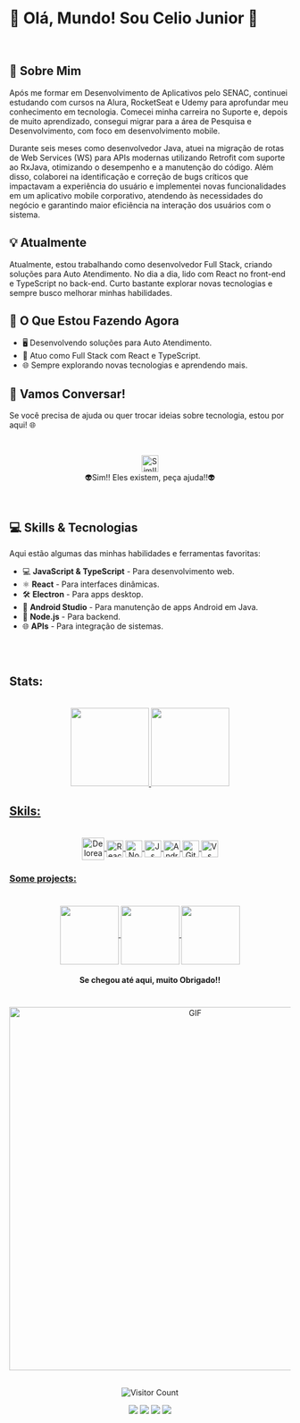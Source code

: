 # 🚀 Olá, Mundo! Sou Celio Junior 👋

<br>

## 🌟 Sobre Mim

Após me formar em Desenvolvimento de Aplicativos pelo SENAC, continuei estudando com cursos na Alura, RocketSeat e Udemy para aprofundar meu conhecimento em tecnologia. Comecei minha carreira no Suporte e, depois de muito aprendizado, consegui migrar para a área de Pesquisa e Desenvolvimento, com foco em desenvolvimento mobile.

Durante seis meses como desenvolvedor Java, atuei na migração de rotas de Web Services (WS) para APIs modernas utilizando Retrofit com suporte ao RxJava, otimizando o desempenho e a manutenção do código. Além disso, colaborei na identificação e correção de bugs críticos que impactavam a experiência do usuário e implementei novas funcionalidades em um aplicativo mobile corporativo, atendendo às necessidades do negócio e garantindo maior eficiência na interação dos usuários com o sistema.

## 💡 Atualmente

Atualmente, estou trabalhando como desenvolvedor Full Stack, criando soluções para Auto Atendimento. No dia a dia, lido com React no front-end e TypeScript no back-end. Curto bastante explorar novas tecnologias e sempre busco melhorar minhas habilidades.

## 🚀 O Que Estou Fazendo Agora

- 🖥️ Desenvolvendo soluções para Auto Atendimento.
- 🔧 Atuo como Full Stack com React e TypeScript.
- 🌐 Sempre explorando novas tecnologias e aprendendo mais.

## 🤝 Vamos Conversar!

Se você precisa de ajuda ou quer trocar ideias sobre tecnologia, estou por aqui! 🌐

<br/>
<p align="center">
  <img src="https://user-images.githubusercontent.com/74038190/235223585-049a7ac0-b529-416d-b504-ed24aea7d99b.gif" alt="Sim!! Eles existem, peça ajuda!!" width="30"/>
  <br>
  👽Sim!! Eles existem, peça ajuda!!👽
</p>

<br/>

## 💻 Skills & Tecnologias

Aqui estão algumas das minhas habilidades e ferramentas favoritas:

- 💻 **JavaScript & TypeScript** - Para desenvolvimento web.
- ⚛️ **React** -  Para interfaces dinâmicas.
- 🛠️ **Electron** -  Para apps desktop.
- 📱 **Android Studio** - Para manutenção de apps Android em Java.
- 🔧 **Node.js** - Para backend.
- 🌐 **APIs** - Para integração de sistemas.

<br>
<br>

## Stats:
<br>


<div align="center">
  <a href="https://github.com/AIemao">
  <img display:"flex" height="140em" src="https://github-readme-stats.vercel.app/api?username=AIemao&show_icons=true&hide=contribs,prs&cache_seconds=86400&theme=omni"/>
  <img display:"flex" height="140em" src="https://github-readme-stats.vercel.app/api/top-langs/?username=AIemao&layout=compact&langs_count=6&theme=omni"/>
</div>
  
## Skils: 
<div style="display: inline_block" align="center" ><br> 
  <img align="center" alt="Delorean" src="https://user-images.githubusercontent.com/84292058/158842101-75c01d84-a866-4fc8-ac7b-8f9adf582444.gif" height="40px" />
  <img align="center" alt="React" src="https://user-images.githubusercontent.com/74038190/212257467-871d32b7-e401-42e8-a166-fcfd7baa4c6b.gif" height="30px" />
  <img align="center" alt="Node" src="https://user-images.githubusercontent.com/74038190/212257460-738ff738-247f-4445-a718-cdd0ca76e2db.gif" height="30px" />
  <img align="center" alt="Js" src="https://user-images.githubusercontent.com/74038190/212257454-16e3712e-945a-4ca2-b238-408ad0bf87e6.gif" height="30" />
<!--   <img align="center" alt="Mongo" src="" height="30" /> -->
  <img align="center" alt="Android" src="https://user-images.githubusercontent.com/74038190/212281763-e6ecd7ef-c4aa-45b6-a97c-f33f6bb592bd.gif" height="30" />
  <img align="center" alt="Git" src="https://user-images.githubusercontent.com/74038190/212257468-1e9a91f1-b626-4baa-b15d-5c385dfa7ed2.gif" height="30" />        
  <img align="center" alt="Vs" height="30" src="https://user-images.githubusercontent.com/74038190/212257465-7ce8d493-cac5-494e-982a-5a9deb852c4b.gif" height="30" />
</div>
 
### Some projects: 
 #  
<div align="center">
 <a href="https://github.com/AIemao/coffeDelivery">
  <img align="center" height="105em" src="https://github-readme-stats.vercel.app/api/pin/?username=AIemao&repo=coffeDelivery&theme=radical" />
 </a>
 <a href="https://github.com/AIemao/fakeStoreApiReact">
  <img align="center" height="105em" src="https://github-readme-stats.vercel.app/api/pin/?username=AIemao&repo=fakeStoreApiReact&theme=radical" />
 </a>
 <a href="https://github.com/AIemao/fakeStoreApiVue">
  <img align="center" height="105em" src="https://github-readme-stats.vercel.app/api/pin/?username=AIemao&repo=fakeStoreApiVue&theme=radical" />
 </a>
</div>
  
<div align="center">  
 <h4>Se chegou até aqui, muito Obrigado!!</h4>
 </div>
  
 #
  
<div align="center">
 <img alt="GIF" src="https://user-images.githubusercontent.com/84292058/158844820-ff9213ea-434a-4734-807a-ce76f0a9bd35.gif" width="650px">
</div>

<br>
  
<div align="center">
   
  ![Visitor Count](https://profile-counter.glitch.me/{AIemao}/count.svg)
   
 </div>
  
  

  

 
<div align="center">   
  <a href="https://www.instagram.com/juniorcelios/" target="_blank"><img src="https://img.shields.io/badge/-Instagram-%23E4405F?style=for-the-badge&logo=instagram&logoColor=white" target="_blank"></a>
 </a> 
  <a href = "mailto:celioju@hotmail.com"><img src="https://img.shields.io/badge/-Gmail-%23333?style=for-the-badge&logo=gmail&logoColor=white" target="_blank"></a>
  <a href="https://www.linkedin.com/in/celio-junior-152529193/" target="_blank"><img src="https://img.shields.io/badge/-LinkedIn-%230077B5?style=for-the-badge&logo=linkedin&logoColor=white" target="_blank"></a> 
  <a href="https://www.facebook.com/celio.juniortinti" target="_blank"><img src="https://img.shields.io/badge/Facebook-1877F2?style=for-the-badge&logo=facebook&logoColor=white" target="_blank"></a> 
  
  </div>


